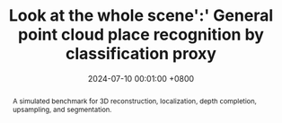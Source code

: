 ---
title:          Look at the whole scene':' General point cloud place recognition by classification proxy
date:           2024-07-10 00:01:00 +0800
selected:       false
pub:            "ISPRS Journal of Photogrammetry and Remote Sensing (IF: 12.7)"
pub_date:       "2024"
# pub_last:       ' <span class="badge badge-pill badge-custom badge-success">Spotlight</span>'
abstract: >-
  A simulated benchmark for 3D reconstruction, localization, depth completion, upsampling, and segmentation.
  
cover:          assets/images/covers/laws.png
authors:
  - Yue Xie*
  - Bing Wang*
  - Haiping Wang
  - Fuxun Liang†
  - Wenxiao Zhang
  - Zhen Dong
  - Bisheng Yang
links:
  Paper: https://www.sciencedirect.com/science/article/abs/pii/S0924271624002557
  Code: https://github.com/WHU-USI3DV/LAWS
---